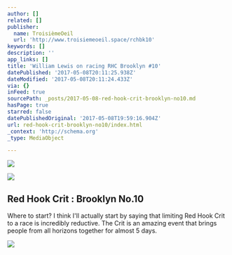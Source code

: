 ```yaml
---
author: []
related: []
publisher:
  name: TroisièmeOeil
  url: 'http://www.troisiemeoeil.space/rchbk10'
keywords: []
description: ''
app_links: []
title: 'William Lewis on racing RHC Brooklyn #10'
datePublished: '2017-05-08T20:11:25.938Z'
dateModified: '2017-05-08T20:11:24.433Z'
via: {}
inFeed: true
sourcePath: _posts/2017-05-08-red-hook-crit-brooklyn-no10.md
hasPage: true
starred: false
datePublishedOriginal: '2017-05-08T19:59:16.904Z'
url: red-hook-crit-brooklyn-no10/index.html
_context: 'http://schema.org'
_type: MediaObject

---
```

![](https://the-grid-user-content.s3-us-west-2.amazonaws.com/aa4a66d7-4548-4739-9126-fefcd2911660.jpg)

<article style=""><img src="https://imgflo.herokuapp.com/graph/2b2431f8e7ba7b0/9191159b65e746d129da989d5355b958/noop.jpg?input=https%3A%2F%2Fstatic1.squarespace.com%2Fstatic%2F541cc378e4b02b592c3abc52%2F590f9288579fb370d4bebebc%2F590f9299bf629ae112c5bcb6%2F1494192808242%2FGOPH3321.jpg" /><h1>Red Hook Crit : Brooklyn No.10</h1><p>Where to start? I think I'll actually start by saying that limiting Red Hook Crit to a race is incredibly reductive. The Crit is an amazing event that brings people from all horizons together for almost 5 days.</p></article>

![](https://the-grid-user-content.s3-us-west-2.amazonaws.com/24830cbc-3b66-4423-b673-1bdfbf44967f.jpg)